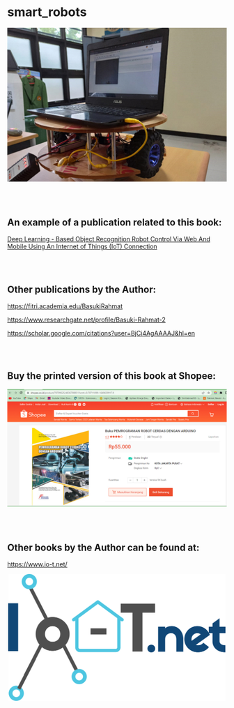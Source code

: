 # smart_robots



<p align="center">
  <img src="https://github.com/bsrahmat/smart_robots/blob/main/robot1.jpg" alt="" class="img-responsive" width="700">
</p>

<br>
</br>

## An example of a publication related to this book:

<a href="https://www.academia.edu/98358705" target="_blank">Deep Learning - Based Object Recognition Robot Control Via Web And Mobile Using An Internet of Things (IoT)
Connection</a>

<br>
</br>

## Other publications by the Author:

https://fitri.academia.edu/BasukiRahmat

https://www.researchgate.net/profile/Basuki-Rahmat-2

https://scholar.google.com/citations?user=BjCi4AgAAAAJ&hl=en

<br>
</br>

## Buy the printed version of this book at Shopee:

<p align="center">
<a href="https://shopee.co.id/product/78709625/4836708851?smtt=0.78711099-1649659917.9" target="_blank"><img src="https://github.com/bsrahmat/robot-bnu/blob/main/beli_buku_robot.jpg" alt="" class="img-responsive" width="700">
</a>
</p>

<br>
</br>

## Other books by the Author can be found at:

https://www.io-t.net/

<p align="center">
<a href="https://www.io-t.net/" target="_blank"><img src="https://github.com/bsrahmat/robot-bnu/blob/main/iot.png" alt="" class="img-responsive" width="500">
</a>
</p>



